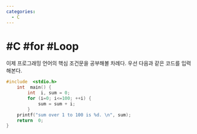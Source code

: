 ```yaml
---
categories:
  - C
---
```


# #C #for #Loop

이제 프로그래밍 언어의 핵심 조건문을 공부해볼 차례다. 우선 다음과 같은 코드를 입력해본다.

```c
#include  <stdio.h>
	int  main() {
		int  i, sum = 0;
		for (i=0; i<=100; ++i) {
			sum = sum + i;
		}
	printf("sum over 1 to 100 is %d. \n", sum);
	return  0;
}
```


<!--stackedit_data:
eyJoaXN0b3J5IjpbMTQzNzYxOTg2N119
-->